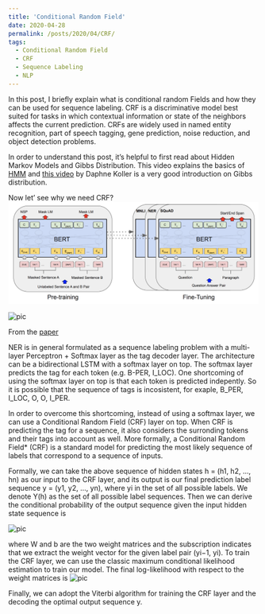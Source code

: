 ```yaml
---
title: 'Conditional Random Field'
date: 2020-04-28
permalink: /posts/2020/04/CRF/
tags:
  - Conditional Random Field
  - CRF
  - Sequence Labeling
  - NLP
---
```


In this post, I briefly explain what is conditional random Fields and how they can be used for sequence labeling.
CRF is a discriminative model best suited for tasks in which contextual information or state of the neighbors affects the current prediction. CRFs are widely used in named entity recognition, part of speech tagging, gene prediction, noise reduction, and object detection problems. 

In order to understand this post, it’s helpful to first read about Hidden Markov Models and Gibbs Distribution. 
This video explains the basics of [HMM](https://www.youtube.com/watch?v=kqSzLo9fenk&ab_channel=LuisSerrano) and [this video](https://www.youtube.com/watch?v=IzlYOX0wrz0&ab_channel=MachineLearningTV) by Daphne Koller is a very good introduction on Gibbs distribution.

Now let’ see why we need CRF?
![pic](https://github.com/sanazbahargam/SanazBahargam.github.io/blob/master/images/BERT.png?raw=true)

![pic](https://github.com/sanazbahargam/NAACL-2018/blob/master/images/NER_CRF.png?raw=true)

From the [paper](https://www.aclweb.org/anthology/W17-4421.pdf)


NER is in general formulated as a sequence labeling problem with a multi-layer Perceptron + Softmax layer as the
tag decoder layer. The architecture can be a bidirectional LSTM with a softmax layer on top. The softmax layer predicts the tag for each token (e.g. B-PER, I_LOC). One shortcoming of using the softmax layer on top is that each token is predicted indepently. So it is possible that the sequence of tags is incosistent, for exaple, B_PER, I_LOC, O, O, I_PER.


In order to overcome this shortcoming, instead of using a softmax layer, we can use a Conditional Random Field (CRF) layer on top. When CRF is predicting the tag for a sequence, it also considers the surronding tokens and their tags into account as well. More formally, a Conditional Random Field* (CRF) is a standard model for predicting the most likely sequence of labels that correspond to a sequence of inputs.

Formally, we can take the above sequence of hidden states h = (h1, h2, ..., hn) as our input to the
CRF layer, and its output is our final prediction label sequence y = (y1, y2, ..., yn), where yi in the set of all possible labels. We denote Y(h) as
the set of all possible label sequences. Then we can 
derive the conditional probability of the output sequence given the input hidden state sequence is

![pic](https://github.com/sanazbahargam/NAACL-2018/blob/master/images/NER_CRF_eq1.png?raw=true)

where W and b are the two weight matrices
and the subscription indicates that we extract the
weight vector for the given label pair (yi−1, yi).
To train the CRF layer, we can use the classic maximum conditional likelihood estimation to train our
model. The final log-likelihood with respect to the
weight matrices is
![pic](https://github.com/sanazbahargam/NAACL-2018/blob/master/images/NER_CRF_eq2.png?raw=true)

Finally, we can adopt the Viterbi algorithm for training
the CRF layer and the decoding the optimal output
sequence y.


